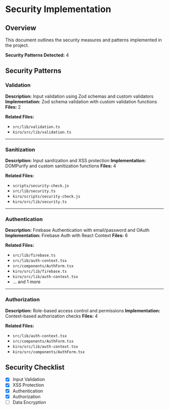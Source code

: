 # Security Implementation

## Overview

This document outlines the security measures and patterns implemented in the project.

**Security Patterns Detected:** 4

## Security Patterns


### Validation

**Description:** Input validation using Zod schemas and custom validators
**Implementation:** Zod schema validation with custom validation functions
**Files:** 2

**Related Files:**
- `src/lib/validation.ts`
- `kiro/src/lib/validation.ts`


---

### Sanitization

**Description:** Input sanitization and XSS protection
**Implementation:** DOMPurify and custom sanitization functions
**Files:** 4

**Related Files:**
- `scripts/security-check.js`
- `src/lib/security.ts`
- `kiro/scripts/security-check.js`
- `kiro/src/lib/security.ts`


---

### Authentication

**Description:** Firebase Authentication with email/password and OAuth
**Implementation:** Firebase Auth with React Context
**Files:** 6

**Related Files:**
- `src/lib/firebase.ts`
- `src/lib/auth-context.tsx`
- `src/components/AuthForm.tsx`
- `kiro/src/lib/firebase.ts`
- `kiro/src/lib/auth-context.tsx`
- ... and 1 more

---

### Authorization

**Description:** Role-based access control and permissions
**Implementation:** Context-based authorization checks
**Files:** 4

**Related Files:**
- `src/lib/auth-context.tsx`
- `src/components/AuthForm.tsx`
- `kiro/src/lib/auth-context.tsx`
- `kiro/src/components/AuthForm.tsx`



## Security Checklist

- [x] Input Validation
- [x] XSS Protection
- [x] Authentication
- [x] Authorization
- [ ] Data Encryption
